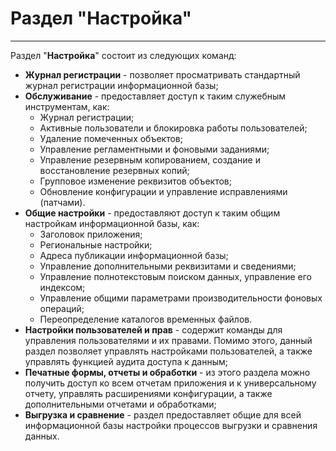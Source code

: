 # Раздел "Настройка"
---
Раздел "**Настройка**" состоит из следующих команд:

- **Журнал регистрации** - позволяет просматривать стандартный журнал регистрации информационной базы;
- **Обслуживание** - предоставляет доступ к таким служебным инструментам, как:
    - Журнал регистрации;
    - Активные пользователи и блокировка работы пользователей;
    - Удаление помеченных объектов;
    - Управление регламентными и фоновыми заданиями;
    - Управление резервным копированием, создание и восстановление резервных копий;
    - Групповое изменение реквизитов объектов;
    - Обновление конфигурации и управление исправлениями (патчами).
- **Общие настройки** - предоставляют доступ к таким общим настройкам информационной базы, как:
    - Заголовок приложения;
    - Региональные настройки;
    - Адреса публикации информационной базы;
    - Управление дополнительными реквизитами и сведениями;
    - Управление полнотекстовым поиском данных, управление его индексом;
    - Управление общими параметрами производительности фоновых операций;
    - Переопределение каталогов временных файлов.
- **Настройки пользователей и прав** - содержит команды для управления пользователями и их правами. Помимо этого, данный раздел позволяет управлять настройками пользователей, а также управлять функцией аудита доступа к данным;
- **Печатные формы, отчеты и обработки** - из этого раздела можно получить доступ ко всем отчетам приложения и к универсальному отчету, управлять расширениями конфигурации, а также дополнительными отчетами и обработками;
- **Выгрузка и сравнение** - раздел предоставляет общие для всей информационной базы настройки процессов выгрузки и сравнения данных.